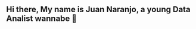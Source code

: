 ## Hi there, My name is Juan Naranjo, a young Data Analist wannabe 👋

<!--
**jnaranj21/jnaranj21** is a ✨ _special_ ✨ repository because its `README.md` (this file) appears on your GitHub profile.

Here are some ideas to get you started:

- 🔭 I’m currently working on my Data Analytics Bootcamp.
- 🌱 I’m currently learning Python and other programming languages.
- 👯 I’m looking to collaborate on interesting Data Analytics Projects.
- 🤔 I’m looking for help with internships and job opportunities.
- 💬 Ask me about my hobbies besides my career training.
- 📫 How to reach me: juan.naranjoarenas@gmail.com
- 😄 Pronouns: He/Him/His
- ⚡ Fun fact: I have a harry-potter-like-forehead scar
-->
